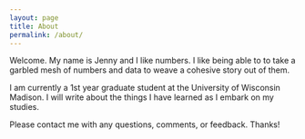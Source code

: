 ```yaml
---
layout: page
title: About
permalink: /about/
---
```


Welcome. My name is Jenny and I like numbers. I like being able to to take a garbled mesh of numbers and data to weave a cohesive story out of them. 

I am currently a 1st year graduate student at the University of Wisconsin Madison. I will write about the things I have learned as I embark on my studies. 

Please contact me with any questions, comments, or feedback. Thanks!

